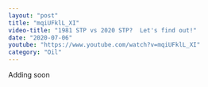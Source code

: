 ```yaml
---
layout: "post"
title: "mqiUFklL_XI"
video-title: "1981 STP vs 2020 STP?  Let's find out!"
date: "2020-07-06"
youtube: "https://www.youtube.com/watch?v=mqiUFklL_XI"
category: "Oil"
---
```

<div class="space-y-1"><p class="text-gray-400">Adding soon</p></div>